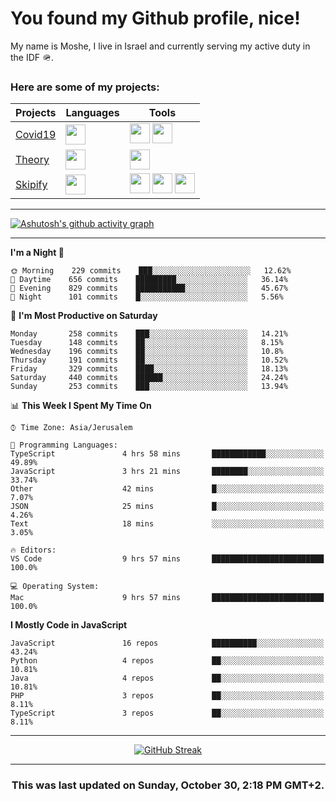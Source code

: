 <h1>You found my Github profile, nice!</h1>
<p>
    My name is Moshe, I live in Israel and currently serving my active duty in the IDF 🪖.
</p>

<h3>Here are some of my projects:</h3>

| Projects                                          | Languages                                                                                   | Tools                                                                                                                                                                                                                                                                       |
| ------------------------------------------------- | ------------------------------------------------------------------------------------------- | --------------------------------------------------------------------------------------------------------------------------------------------------------------------------------------------------------------------------------------------------------------------------- |
| [Covid19](https://github.com/jewishmoses/covid19) | <img height="32" width="32" src="https://unpkg.com/simple-icons@v6/icons/php.svg" />        | <img height="32" width="32" src="https://unpkg.com/simple-icons@v6/icons/laravel.svg" /> <img height="32" width="32" src="https://unpkg.com/simple-icons@v6/icons/livewire.svg" />                                                                                          |
| [Theory](https://github.com/jewishmoses/theory)   | <img height="32" width="32" src="https://unpkg.com/simple-icons@v6/icons/python.svg" />     | <img height="32" width="32" src="https://unpkg.com/simple-icons@v6/icons/django.svg" />                                                                                                                                                                                     |
| [Skipify](https://github.com/jewishmoses/skipify) | <img height="32" width="32" src="https://unpkg.com/simple-icons@v6/icons/javascript.svg" /> | <img height="32" width="32" src="https://unpkg.com/simple-icons@v6/icons/sqlite.svg" /> <img height="32" width="32" src="https://unpkg.com/simple-icons@v6/icons/sequelize.svg" /> <img height="32" width="32" src="https://unpkg.com/simple-icons@v6/icons/express.svg" /> |

<hr />

[![Ashutosh's github activity graph](https://activity-graph.herokuapp.com/graph?username=jewishmoses&theme=github&bg_color=fff&line=216e39&color=000&point=000)](https://github.com/jewishmoses/github-readme-activity-graph)

<hr />

<!--START_SECTION:waka-->
**I'm a Night 🦉** 

```text
🌞 Morning    229 commits    ███░░░░░░░░░░░░░░░░░░░░░░   12.62% 
🌆 Daytime    656 commits    █████████░░░░░░░░░░░░░░░░   36.14% 
🌃 Evening    829 commits    ███████████░░░░░░░░░░░░░░   45.67% 
🌙 Night      101 commits    █░░░░░░░░░░░░░░░░░░░░░░░░   5.56%

```
📅 **I'm Most Productive on Saturday** 

```text
Monday       258 commits    ███░░░░░░░░░░░░░░░░░░░░░░   14.21% 
Tuesday      148 commits    ██░░░░░░░░░░░░░░░░░░░░░░░   8.15% 
Wednesday    196 commits    ██░░░░░░░░░░░░░░░░░░░░░░░   10.8% 
Thursday     191 commits    ██░░░░░░░░░░░░░░░░░░░░░░░   10.52% 
Friday       329 commits    ████░░░░░░░░░░░░░░░░░░░░░   18.13% 
Saturday     440 commits    ██████░░░░░░░░░░░░░░░░░░░   24.24% 
Sunday       253 commits    ███░░░░░░░░░░░░░░░░░░░░░░   13.94%

```


📊 **This Week I Spent My Time On** 

```text
⌚︎ Time Zone: Asia/Jerusalem

💬 Programming Languages: 
TypeScript               4 hrs 58 mins       ████████████░░░░░░░░░░░░░   49.89% 
JavaScript               3 hrs 21 mins       ████████░░░░░░░░░░░░░░░░░   33.74% 
Other                    42 mins             █░░░░░░░░░░░░░░░░░░░░░░░░   7.07% 
JSON                     25 mins             █░░░░░░░░░░░░░░░░░░░░░░░░   4.26% 
Text                     18 mins             ░░░░░░░░░░░░░░░░░░░░░░░░░   3.05%

🔥 Editors: 
VS Code                  9 hrs 57 mins       █████████████████████████   100.0%

💻 Operating System: 
Mac                      9 hrs 57 mins       █████████████████████████   100.0%

```

**I Mostly Code in JavaScript** 

```text
JavaScript               16 repos            ██████████░░░░░░░░░░░░░░░   43.24% 
Python                   4 repos             ██░░░░░░░░░░░░░░░░░░░░░░░   10.81% 
Java                     4 repos             ██░░░░░░░░░░░░░░░░░░░░░░░   10.81% 
PHP                      3 repos             ██░░░░░░░░░░░░░░░░░░░░░░░   8.11% 
TypeScript               3 repos             ██░░░░░░░░░░░░░░░░░░░░░░░   8.11%

```



<!--END_SECTION:waka-->

<hr />

<div align="center">

[![GitHub Streak](https://github-readme-streak-stats.herokuapp.com?user=jewishmoses&date_format=M%20j%5B%2C%20Y%5D)](https://git.io/streak-stats)

</div>

<hr/>

<div align="center">
    <h3>This was last updated on Sunday, October 30, 2:18 PM GMT+2.</h3>
</div>
